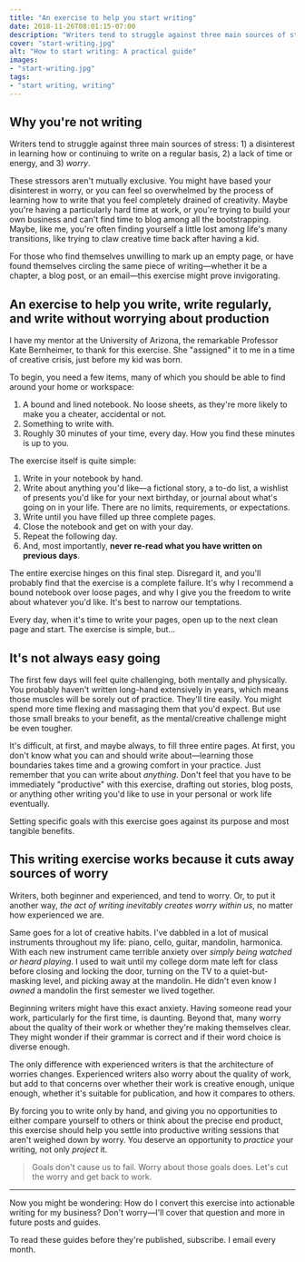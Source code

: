 ```yaml
---
title: "An exercise to help you start writing"
date: 2018-11-26T08:01:15-07:00
description: "Writers tend to struggle against three main sources of stress: 1) a disinterest in learning how or continuing to write on a regular basis, 2) a lack of time or energy, and 3) *worry*."
cover: "start-writing.jpg"
alt: "How to start writing: A practical guide"
images: 
- "start-writing.jpg"
tags: 
- "start writing, writing"
---
```


## Why you're not writing

Writers tend to struggle against three main sources of stress: 1) a disinterest in learning how or continuing to write on a regular basis, 2) a lack of time or energy, and 3) *worry*.

These stressors aren't mutually exclusive. You might have based your disinterest in worry, or you can feel so overwhelmed by the process of learning how to write that you feel completely drained of creativity. Maybe you're having a particularly hard time at work, or you're trying to build your own business and can't find time to blog among all the bootstrapping. Maybe, like me, you're often finding yourself a little lost among life's many transitions, like trying to claw creative time back after having a kid.

For those who find themselves unwilling to mark up an empty page, or have found themselves circling the same piece of writing—whether it be a chapter, a blog post, or an email—this exercise might prove invigorating.


## An exercise to help you write, write regularly, and write without worrying about production

I have my mentor at the University of Arizona, the remarkable Professor Kate Bernheimer, to thank for this exercise. She "assigned" it to me in a time of creative crisis, just before my kid was born.

To begin, you need a few items, many of which you should be able to find around your home or workspace:

  1. A bound and lined notebook. No loose sheets, as they're more likely to make you a cheater, accidental or not.
  2. Something to write with.
  3. Roughly 30 minutes of your time, every day. How you find these minutes is up to you.

The exercise itself is quite simple:

  1. Write in your notebook by hand.
  2. Write about anything you'd like—a fictional story, a to-do list, a wishlist of presents you'd like for your next birthday, or journal about what's going on in your life. There are no limits, requirements, or expectations.
  3. Write until you have filled up three complete pages.
  4. Close the notebook and get on with your day.
  5. Repeat the following day.
  6. And, most importantly, **never re-read what you have written on previous days**.

The entire exercise hinges on this final step. Disregard it, and you'll probably find that the exercise is a complete failure. It's why I recommend a bound notebook over loose pages, and why I give you the freedom to write about whatever you'd like. It's best to narrow our temptations.

Every day, when it's time to write your pages, open up to the next clean page and start. The exercise is simple, but...


## It's not always easy going

The first few days will feel quite challenging, both mentally and physically. You probably haven't written long-hand extensively in years, which means those muscles will be sorely out of practice. They'll tire easily. You might spend more time flexing and massaging them that you'd expect. But use those small breaks to your benefit, as the mental/creative challenge might be even tougher.

It's difficult, at first, and maybe always, to fill three entire pages. At first, you don't know what you can and should write about—learning those boundaries takes time and a growing comfort in your practice. Just remember that you can write about *anything*. Don't feel that you have to be immediately "productive" with this exercise, drafting out stories, blog posts, or anything other writing you'd like to use in your personal or work life eventually.

Setting specific goals with this exercise goes against its purpose and most tangible benefits.


## This writing exercise works because it cuts away sources of worry

Writers, both beginner and experienced, and tend to worry. Or, to put it another way, *the act of writing inevitably creates worry within us*, no matter how experienced we are.

Same goes for a lot of creative habits. I've dabbled in a lot of musical instruments throughout my life: piano, cello, guitar, mandolin, harmonica. With each new instrument came terrible anxiety over *simply being watched or heard playing*. I used to wait until my college dorm mate left for class before closing and locking the door, turning on the TV to a quiet-but-masking level, and picking away at the mandolin. He didn't even know I *owned* a mandolin the first semester we lived together.

Beginning writers might have this exact anxiety. Having someone read your work, particularly for the first time, is daunting. Beyond that, many worry about the quality of their work or whether they're making themselves clear. They might wonder if their grammar is correct and if their word choice is diverse enough.

The only difference with experienced writers is that the architecture of worries changes. Experienced writers also worry about the quality of work, but add to that concerns over whether their work is creative enough, unique enough, whether it's suitable for publication, and how it compares to others.

By forcing you to write only by hand, and giving you no opportunities to either compare yourself to others or think about the precise end product, this exercise should help you settle into productive writing sessions that aren't weighed down by worry. You deserve an opportunity to *practice* your writing, not only *project* it.

> Goals don't cause us to fail. Worry about those goals does. Let's cut the worry and get back to work.

---

Now you might be wondering: How do I convert this exercise into actionable writing for my business? Don't worry—I'll cover that question and more in future posts and guides.

To read these guides before they're published, subscribe. I email every month.
